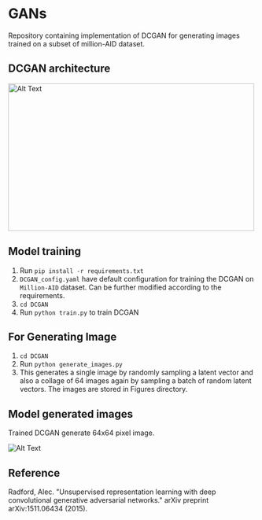 # GANs
Repository containing implementation of DCGAN for generating images trained on a subset of million-AID dataset.

## DCGAN architecture
<img src="https://github.com/user-attachments/assets/aa0642f2-33a7-47d2-bb95-c7119852b677" alt="Alt Text" width="500" height="300">

## Model training
1. Run `pip install -r requirements.txt`
2. `DCGAN_config.yaml` have default configuration for training the DCGAN on `Million-AID` dataset. Can be further modified according to the requirements.
3. `cd DCGAN`
4. Run `python train.py` to train DCGAN

## For Generating Image
1. `cd DCGAN`
2. Run `python generate_images.py`
3. This generates a single image by randomly sampling a latent vector and also a collage of 64 images again by sampling a batch of random latent vectors. The images are stored in Figures directory.

## Model generated images
Trained DCGAN generate 64x64 pixel image.

<img src="https://github.com/user-attachments/assets/0a3c65cf-fb4c-4807-8fc0-8ad9f161c9db" alt="Alt Text">

## Reference
Radford, Alec. "Unsupervised representation learning with deep convolutional generative adversarial networks." arXiv preprint arXiv:1511.06434 (2015).
